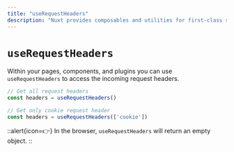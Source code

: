```yaml
---
title: "useRequestHeaders"
description: "Nuxt provides composables and utilities for first-class server-side-rendering support."
---
```


# `useRequestHeaders`

Within your pages, components, and plugins you can use `useRequestHeaders` to access the incoming request headers.

```js
// Get all request headers
const headers = useRequestHeaders()

// Get only cookie request header
const headers = useRequestHeaders(['cookie'])
```

::alert{icon=👉}
In the browser, `useRequestHeaders` will return an empty object.
::
